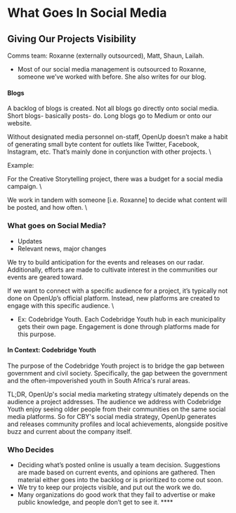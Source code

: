 # What Goes In Social Media

## Giving Our Projects Visibility

Comms team: Roxanne (externally outsourced), Matt, Shaun, Lailah.

* Most of our social media management is outsourced to Roxanne, someone we’ve worked with before. She also writes for our blog.&#x20;

#### Blogs

A backlog of blogs is created. Not all blogs go directly onto social media. Short blogs- basically posts- do. Long blogs go to Medium or onto our website.&#x20;

Without designated media personnel on-staff, OpenUp doesn’t make a habit of generating small byte content for outlets like Twitter, Facebook, Instagram, etc. That’s mainly done in conjunction with other projects. \


Example:&#x20;

For the Creative Storytelling project, there was a budget for a social media campaign. \


We work in tandem with someone \[i.e. Roxanne] to decide what content will be posted, and how often. \


### What goes on Social Media?&#x20;

* Updates
* Relevant news, major changes

We try to build anticipation for the events and releases on our radar. Additionally, efforts are made to cultivate interest in the communities our events are geared toward.&#x20;

If we want to connect with a specific audience for a project, it’s typically not done on OpenUp’s official platform. Instead, new platforms are created to engage with this specific audience. \


* Ex: Codebridge Youth. Each Codebridge Youth hub in each municipality gets their own page. Engagement is done through platforms made for this purpose.&#x20;

#### In Context: Codebridge Youth&#x20;

The purpose of the Codebridge Youth project is to bridge the gap between government and civil society. Specifically, the gap between the government and the often-impoverished youth in South Africa's rural areas. &#x20;

TL;DR, OpenUp's social media marketing strategy ultimately depends on the audience a project addresses. The audience we address with Codebridge Youth enjoy seeing older people from their communities on the same social media platforms. So for CBY's social media strategy, OpenUp generates and releases community profiles and local achievements, alongside positive buzz and current about the company itself. &#x20;



### Who Decides

* Deciding what’s posted online is usually a team decision. Suggestions are made based on current events, and opinions are gathered. Then material either goes into the backlog or is prioritized to come out soon. &#x20;
* We try to keep our projects visible, and put out the work we do.&#x20;
* Many organizations do good work that they fail to advertise or make public knowledge, and people don’t get to see it. ****&#x20;
